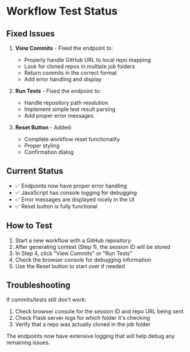 # Workflow Test Status

## Fixed Issues

1. **View Commits** - Fixed the endpoint to:
   - Properly handle GitHub URL to local repo mapping
   - Look for cloned repos in multiple job folders
   - Return commits in the correct format
   - Add error handling and display

2. **Run Tests** - Fixed the endpoint to:
   - Handle repository path resolution
   - Implement simple test result parsing
   - Add proper error messages

3. **Reset Button** - Added:
   - Complete workflow reset functionality
   - Proper styling
   - Confirmation dialog

## Current Status

- ✅ Endpoints now have proper error handling
- ✅ JavaScript has console logging for debugging
- ✅ Error messages are displayed nicely in the UI
- ✅ Reset button is fully functional

## How to Test

1. Start a new workflow with a GitHub repository
2. After generating context (Step 1), the session ID will be stored
3. In Step 4, click "View Commits" or "Run Tests"
4. Check the browser console for debugging information
5. Use the Reset button to start over if needed

## Troubleshooting

If commits/tests still don't work:
1. Check browser console for the session ID and repo URL being sent
2. Check Flask server logs for which folder it's checking
3. Verify that a repo was actually cloned in the job folder

The endpoints now have extensive logging that will help debug any remaining issues.